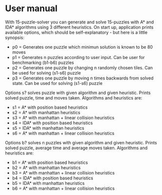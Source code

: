 # User manual

With 15-puzzle-solver you can generate and solve 15-puzzles with A* and IDA* algorithms using 3 different heuristics. On start up, application prints available options, which should be self-explanatory - but here is a little synopsis:

- p0 = Generates one puzzle which minimun solution is known to be 80 moves
- p1 = Generates n puzzles according to user input. Can be user for benchmarking (b1-b6) puzzles
- p2 = Generates one puzzle by changing n randomly chosen tiles. Can be used for solving (s1-s6) puzzle
- p3 = Generates one puzzle by moving n times backwards from solved state. Can be used for solving (s1-s6) puzzle

Options s? solves puzzle with given algorithm and given heuristic. Prints solved puzzle, time and moves taken. Algorithms and heuristics are:

- s1 = A* with position based heuristics
- s2 = A* with manhattan heuristics
- s3 = A* with manhattan + linear collision heuristics
- s4 = IDA* with position based heuristics
- s5 = IDA* with manhattan heuristics
- s6 = A* with manhattan + linear collision heuristics

Options b? solves n puzzles with given algorithm and given heuristic. Prints solved puzzle, average time and average moves taken. Algorithms and heuristics are:

- b1 = A* with position based heuristics
- b2 = A* with manhattan heuristics
- b3 = A* with manhattan + linear collision heuristics
- b4 = IDA* with position based heuristics
- b5 = IDA* with manhattan heuristics
- b6 = A* with manhattan + linear collision heuristics